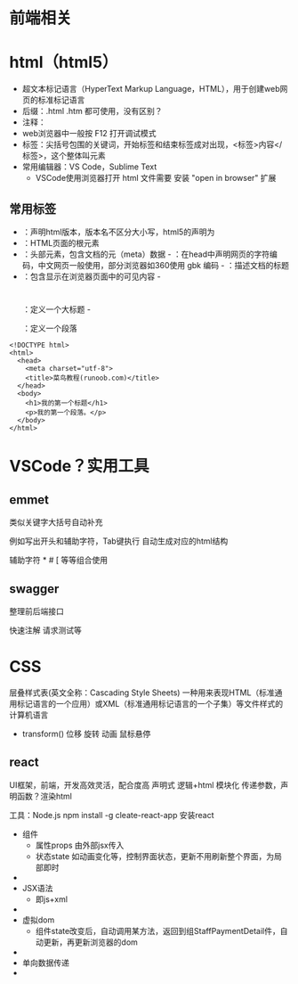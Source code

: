 # 前端相关

# html（html5）
- 超文本标记语言（HyperText Markup Language，HTML），用于创建web网页的标准标记语言
- 后缀：.html .htm 都可使用，没有区别？
- 注释：<!-- 注释内容 -->
- web浏览器中一般按 F12 打开调试模式
- 标签：尖括号包围的关键词，开始标签和结束标签成对出现，<标签>内容</标签>，这个整体叫元素
- 常用编辑器：VS Code，Sublime Text
  - VSCode使用浏览器打开 html 文件需要 安装 "open in browser" 扩展

## 常用标签
- <!DOCTYPE 版本名称>：声明html版本，版本名不区分大小写，html5的声明为<!DOCTYPE html>
- <html></html>：HTML页面的根元素
- <head></head>：头部元素，包含文档的元（meta）数据
  - <meta charset="编码名称">：在head中声明网页的字符编码，中文网页一般使用<meta charset="utf-8">，部分浏览器如360使用 gbk 编码
  - <title></title>：描述文档的标题
- <body></body>：包含显示在浏览器页面中的可见内容
  - <h1></h1>：定义一个大标题
  - <p></p>：定义一个段落

```
<!DOCTYPE html>
<html>
  <head>
    <meta charset="utf-8">
    <title>菜鸟教程(runoob.com)</title>
  </head>
  <body>
    <h1>我的第一个标题</h1>
    <p>我的第一个段落。</p>
  </body>
</html>
```


# VSCode？实用工具
## emmet

类似关键字大括号自动补充

例如写出开头和辅助字符，Tab键执行 自动生成对应的html结构

辅助字符 * # [ 等等组合使用


## swagger
整理前后端接口

快速注解
请求测试等


# CSS
层叠样式表(英文全称：Cascading Style Sheets)
一种用来表现HTML（标准通用标记语言的一个应用）或XML（标准通用标记语言的一个子集）等文件样式的计算机语言
- transform() 位移 旋转 动画 鼠标悬停


## react
UI框架，前端，开发高效灵活，配合度高
声明式 逻辑+html 模块化
传递参数，声明函数？渲染html

工具：Node.js
npm install -g cleate-react-app 安装react

- 组件
  - 属性props 由外部jsx传入
  - 状态state 如动画变化等，控制界面状态，更新不用刷新整个界面，为局部即时
-
- JSX语法
  - 即js+xml
-
- 虚拟dom
  - 组件state改变后，自动调用某方法，返回到组StaffPaymentDetail件，自动更新，再更新浏览器的dom
-
- 单向数据传递
-
